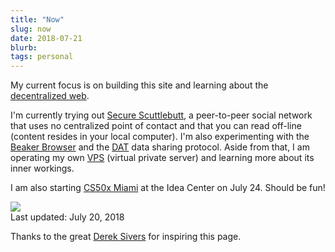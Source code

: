 ```yaml
---
title: "Now"
slug: now
date: 2018-07-21
blurb: 
tags: personal
---
```


My current focus is on building this site and learning about the [decentralized web](https://dci.mit.edu/decentralizedweb). 

I'm currently trying out [Secure Scuttlebutt](https://scuttlebutt.nz), a peer-to-peer social network that uses no centralized point of contact and that you can read off-line (content resides in your local computer). I'm also experimenting with the [Beaker Browser](https://beakerbrowser.com) and the [DAT](https://datproject.org) data sharing protocol. Aside from that, I am operating my own [VPS](..vps) (virtual private server) and learning more about its inner workings. 

I am also starting [CS50x Miami](http://theideacenter.co/cs50xmiami/) at the Idea Center on July 24. Should be fun!

<img src="/img/now.jpg" class="profile medium">

<div >Last updated: July 20, 2018</div>

Thanks to the great [Derek Sivers](http://sivers.org/nowff) for inspiring this page.

